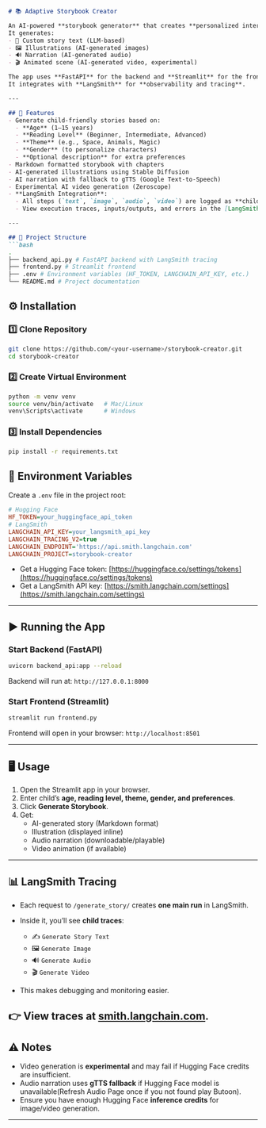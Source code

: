 
```markdown
# 📚 Adaptive Storybook Creator  

An AI-powered **storybook generator** that creates **personalized interactive stories** for children.  
It generates:  
- 📝 Custom story text (LLM-based)  
- 🖼️ Illustrations (AI-generated images)  
- 🔊 Narration (AI-generated audio)  
- 🎬 Animated scene (AI-generated video, experimental)  

The app uses **FastAPI** for the backend and **Streamlit** for the frontend.  
It integrates with **LangSmith** for **observability and tracing**.  

---

## 🚀 Features
- Generate child-friendly stories based on:
  - **Age** (1–15 years)  
  - **Reading Level** (Beginner, Intermediate, Advanced)  
  - **Theme** (e.g., Space, Animals, Magic)  
  - **Gender** (to personalize characters)  
  - **Optional description** for extra preferences  
- Markdown formatted storybook with chapters  
- AI-generated illustrations using Stable Diffusion  
- AI narration with fallback to gTTS (Google Text-to-Speech)  
- Experimental AI video generation (Zeroscope)  
- **LangSmith Integration**:
  - All steps (`text`, `image`, `audio`, `video`) are logged as **child traces** under a single **main run**  
  - View execution traces, inputs/outputs, and errors in the [LangSmith dashboard](https://smith.langchain.com/)  

---

## 📂 Project Structure
```bash
.
├── backend_api.py # FastAPI backend with LangSmith tracing
├── frontend.py # Streamlit frontend
├── .env # Environment variables (HF_TOKEN, LANGCHAIN_API_KEY, etc.)
└── README.md # Project documentation
````


## ⚙️ Installation

### 1️⃣ Clone Repository
```bash
git clone https://github.com/<your-username>/storybook-creator.git
cd storybook-creator
````

### 2️⃣ Create Virtual Environment
```bash
python -m venv venv
source venv/bin/activate   # Mac/Linux
venv\Scripts\activate      # Windows
```

### 3️⃣ Install Dependencies
```bash
pip install -r requirements.txt
```

## 🔑 Environment Variables

Create a `.env` file in the project root:

```ini
# Hugging Face
HF_TOKEN=your_huggingface_api_token
# LangSmith
LANGCHAIN_API_KEY=your_langsmith_api_key
LANGCHAIN_TRACING_V2=true
LANGCHAIN_ENDPOINT='https://api.smith.langchain.com'
LANGCHAIN_PROJECT=storybook-creator
```

* Get a Hugging Face token: [https://huggingface.co/settings/tokens](https://huggingface.co/settings/tokens)
* Get a LangSmith API key: [https://smith.langchain.com/settings](https://smith.langchain.com/settings)

---

## ▶️ Running the App
### Start Backend (FastAPI)
```bash
uvicorn backend_api:app --reload
```
Backend will run at: `http://127.0.0.1:8000`

### Start Frontend (Streamlit)
```bash
streamlit run frontend.py
```
Frontend will open in your browser: `http://localhost:8501`

---

## 🖥️ Usage
1. Open the Streamlit app in your browser.
2. Enter child’s **age, reading level, theme, gender, and preferences**.
3. Click **Generate Storybook**.
4. Get:
   * AI-generated story (Markdown format)
   * Illustration (displayed inline)
   * Audio narration (downloadable/playable)
   * Video animation (if available)
---

## 📊 LangSmith Tracing
* Each request to `/generate_story/` creates **one main run** in LangSmith.
* Inside it, you’ll see **child traces**:

  * ✍ `Generate Story Text`
  * 🖼️ `Generate Image`
  * 🔊 `Generate Audio`
  * 🎬 `Generate Video`
* This makes debugging and monitoring easier.

👉 View traces at [smith.langchain.com](https://smith.langchain.com/).
---

## ⚠️ Notes
* Video generation is **experimental** and may fail if Hugging Face credits are insufficient.
* Audio narration uses **gTTS fallback** if Hugging Face model is unavailable(Refresh Audio Page once if you not found play Butoon).
* Ensure you have enough Hugging Face **inference credits** for image/video generation.
---


